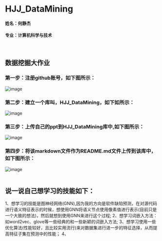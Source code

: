 # HJJ_DataMining
#### 姓名：何静杰
#### 专业：计算机科学与技术
<br>

## 数据挖掘大作业
### 第一步：注册github账号，如下图所示：
![image](https://github.com/HannahLinden/HJJ_DataMining/assets/87311945/87c840e3-7b5d-4529-b9dd-effaa6c89363)
### 第二步：建立一个库叫，HJJ_DataMining，如下如所示：
![image](https://github.com/HannahLinden/HJJ_DataMining/assets/87311945/c91c7903-2e18-4758-949a-a0bdbe4e6492)
### 第三步：上传自己的ppt到HJJ_DataMining库中,如下图所示：
![image](https://github.com/HannahLinden/HJJ_DataMining/assets/87311945/3e75e2ff-ad61-4147-9db1-9e18ac861509)
### 第四步：将该markdown文件作为README.md文件上传到该库中，如下图所示：
![image](https://github.com/HannahLinden/HJJ_DataMining/assets/87311945/fabebe97-1273-443c-98bf-aaecd5b13324)
<br>
<br>

## 说一说自己想学习的技能如下：
1、想学习的技能是图神经网络(GNN),因为我的方向是软件缺陷预测，在对源代码进行语义特征表示的时候，想使用GNN将语义节点使用像素值进行表示(目前只是一个大致的想法)，然后就想到使用GNN来进行这个过程;
2、想学习词嵌入方法：如word2vec、glove等一些经典的和一些新颖的词嵌入方法;
3、想学习使用一些优化算法(性能较好，且比较实用流行)来对数据集进行进一步的特征选择，从而提高特征子集在预测中的性能；
4、





